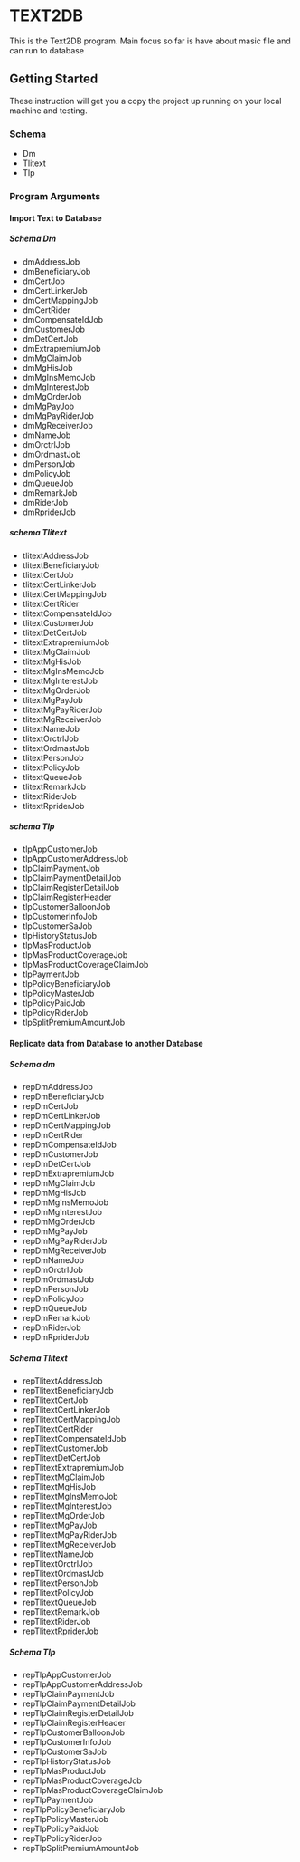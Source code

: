 # TEXT2DB
This is the Text2DB program. Main focus so far is have about masic file and can run to database

## Getting Started
These instruction will get you a copy the project up running on your local machine and testing.

### Schema 
* Dm
* Tlitext
* Tlp

### Program Arguments 

#### Import Text to Database
##### Schema Dm
* dmAddressJob
* dmBeneficiaryJob
* dmCertJob
* dmCertLinkerJob
* dmCertMappingJob
* dmCertRider
* dmCompensateIdJob
* dmCustomerJob
* dmDetCertJob
* dmExtrapremiumJob
* dmMgClaimJob
* dmMgHisJob
* dmMgInsMemoJob
* dmMgInterestJob
* dmMgOrderJob
* dmMgPayJob
* dmMgPayRiderJob
* dmMgReceiverJob
* dmNameJob
* dmOrctrlJob
* dmOrdmastJob
* dmPersonJob
* dmPolicyJob
* dmQueueJob
* dmRemarkJob
* dmRiderJob
* dmRpriderJob

##### schema Tlitext
* tlitextAddressJob
* tlitextBeneficiaryJob
* tlitextCertJob
* tlitextCertLinkerJob
* tlitextCertMappingJob
* tlitextCertRider
* tlitextCompensateIdJob
* tlitextCustomerJob
* tlitextDetCertJob
* tlitextExtrapremiumJob
* tlitextMgClaimJob
* tlitextMgHisJob
* tlitextMgInsMemoJob
* tlitextMgInterestJob
* tlitextMgOrderJob
* tlitextMgPayJob
* tlitextMgPayRiderJob
* tlitextMgReceiverJob
* tlitextNameJob
* tlitextOrctrlJob
* tlitextOrdmastJob
* tlitextPersonJob
* tlitextPolicyJob
* tlitextQueueJob
* tlitextRemarkJob
* tlitextRiderJob
* tlitextRpriderJob

##### schema Tlp
* tlpAppCustomerJob
* tlpAppCustomerAddressJob
* tlpClaimPaymentJob
* tlpClaimPaymentDetailJob
* tlpClaimRegisterDetailJob
* tlpClaimRegisterHeader
* tlpCustomerBalloonJob
* tlpCustomerInfoJob
* tlpCustomerSaJob
* tlpHistoryStatusJob
* tlpMasProductJob
* tlpMasProductCoverageJob
* tlpMasProductCoverageClaimJob
* tlpPaymentJob
* tlpPolicyBeneficiaryJob
* tlpPolicyMasterJob
* tlpPolicyPaidJob
* tlpPolicyRiderJob
* tlpSplitPremiumAmountJob

#### Replicate data from Database to another Database
##### Schema dm
* repDmAddressJob
* repDmBeneficiaryJob
* repDmCertJob
* repDmCertLinkerJob
* repDmCertMappingJob
* repDmCertRider
* repDmCompensateIdJob
* repDmCustomerJob
* repDmDetCertJob
* repDmExtrapremiumJob
* repDmMgClaimJob
* repDmMgHisJob
* repDmMgInsMemoJob
* repDmMgInterestJob
* repDmMgOrderJob
* repDmMgPayJob
* repDmMgPayRiderJob
* repDmMgReceiverJob
* repDmNameJob
* repDmOrctrlJob
* repDmOrdmastJob
* repDmPersonJob
* repDmPolicyJob
* repDmQueueJob
* repDmRemarkJob
* repDmRiderJob
* repDmRpriderJob

##### Schema Tlitext 
* repTlitextAddressJob
* repTlitextBeneficiaryJob
* repTlitextCertJob
* repTlitextCertLinkerJob
* repTlitextCertMappingJob
* repTlitextCertRider
* repTlitextCompensateIdJob
* repTlitextCustomerJob
* repTlitextDetCertJob
* repTlitextExtrapremiumJob
* repTlitextMgClaimJob
* repTlitextMgHisJob
* repTlitextMgInsMemoJob
* repTlitextMgInterestJob
* repTlitextMgOrderJob
* repTlitextMgPayJob
* repTlitextMgPayRiderJob
* repTlitextMgReceiverJob
* repTlitextNameJob
* repTlitextOrctrlJob
* repTlitextOrdmastJob
* repTlitextPersonJob
* repTlitextPolicyJob
* repTlitextQueueJob
* repTlitextRemarkJob
* repTlitextRiderJob
* repTlitextRpriderJob

##### Schema Tlp 
* repTlpAppCustomerJob
* repTlpAppCustomerAddressJob
* repTlpClaimPaymentJob
* repTlpClaimPaymentDetailJob
* repTlpClaimRegisterDetailJob
* repTlpClaimRegisterHeader
* repTlpCustomerBalloonJob
* repTlpCustomerInfoJob
* repTlpCustomerSaJob
* repTlpHistoryStatusJob
* repTlpMasProductJob
* repTlpMasProductCoverageJob
* repTlpMasProductCoverageClaimJob
* repTlpPaymentJob
* repTlpPolicyBeneficiaryJob
* repTlpPolicyMasterJob
* repTlpPolicyPaidJob
* repTlpPolicyRiderJob
* repTlpSplitPremiumAmountJob